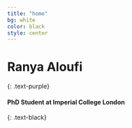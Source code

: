 ```yaml
---
title: "home"
bg: white
color: black
style: center
---
```


# Ranya Aloufi
{: .text-purple}
#### PhD Student at Imperial College London
{: .text-black}
<span class="more-icons">
<a href="https://scholar.google.com/citations?user=2XOwlrkAAAAJ&hl=en"><i class="fa fa-scholar fa-3x"></i></a>
<a href="https://twitter.com/ranyaaloufi"><i class="fa fa-twitter fa-3x"></i></a>
<a href="https://uk.linkedin.com/in/ranya-aloufi-150393150"><i class="fa fa-linkedin fa-3x"></i></a>
<a href="https://github.com/RanyaJumah"><i class="fa fa-github fa-3x"></i></a>
</span>
